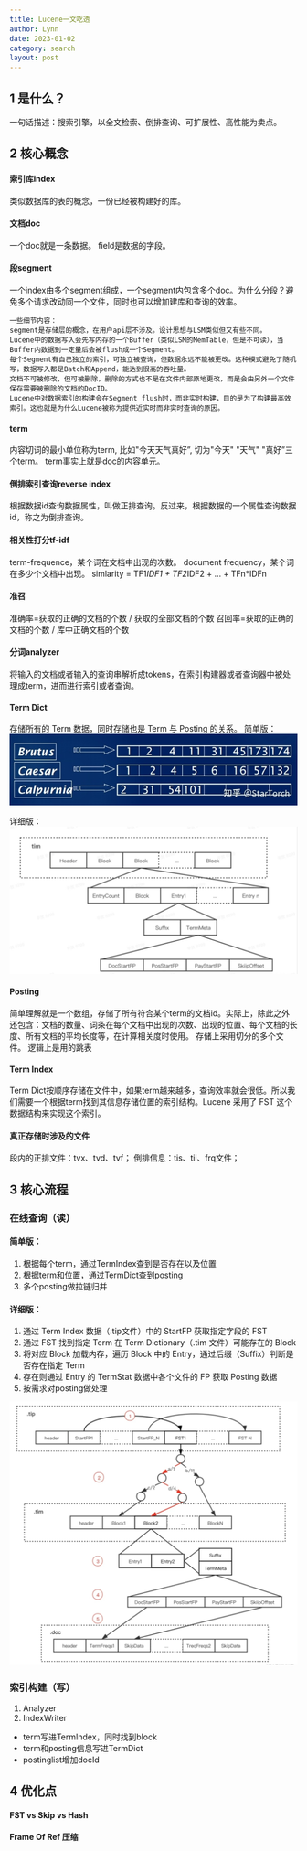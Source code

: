 ```yaml
---
title: Lucene一文吃透
author: Lynn
date: 2023-01-02
category: search
layout: post
---
```


## 1 是什么？
一句话描述：搜索引擎，以全文检索、倒排查询、可扩展性、高性能为卖点。

## 2 核心概念

#### 索引库index
类似数据库的表的概念，一份已经被构建好的库。

#### 文档doc
一个doc就是一条数据。
field是数据的字段。

#### 段segment
一个index由多个segment组成，一个segment内包含多个doc。为什么分段？避免多个请求改动同一个文件，同时也可以增加建库和查询的效率。
```
一些细节内容：
segment是存储层的概念，在用户api层不涉及。设计思想与LSM类似但又有些不同。
Lucene中的数据写入会先写内存的一个Buffer（类似LSM的MemTable，但是不可读），当Buffer内数据到一定量后会被flush成一个Segment。
每个Segment有自己独立的索引，可独立被查询，但数据永远不能被更改。这种模式避免了随机写，数据写入都是Batch和Append，能达到很高的吞吐量。
文档不可被修改，但可被删除，删除的方式也不是在文件内部原地更改，而是会由另外一个文件保存需要被删除的文档的DocID。
Lucene中对数据索引的构建会在Segment flush时，而非实时构建，目的是为了构建最高效索引。这也就是为什么Lucene被称为提供近实时而非实时查询的原因。
```

#### term
内容切词的最小单位称为term, 比如"今天天气真好”, 切为"今天" "天气" "真好”三个term。
term事实上就是doc的内容单元。

#### 倒排索引查询reverse index
根据数据id查询数据属性，叫做正排查询。反过来，根据数据的一个属性查询数据id，称之为倒排查询。

#### 相关性打分tf-idf
term-frequence，某个词在文档中出现的次数。
document frequency，某个词在多少个文档中出现。
simlarity = TF1*IDF1 + TF2*IDF2 + ... + TFn*IDFn

#### 准召
准确率=获取的正确的文档的个数 / 获取的全部文档的个数
召回率=获取的正确的文档的个数 / 库中正确文档的个数 

#### 分词analyzer
将输入的文档或者输入的查询串解析成tokens，在索引构建器或者查询器中被处理成term，进而进行索引或者查询。


#### Term Dict
存储所有的 Term 数据，同时存储也是 Term 与 Posting 的关系。
简单版：
![倒排列表](/assets/posting_list.jpeg)

详细版：
![termdict](/assets/term_dict.jpeg)

#### Posting
简单理解就是一个数组，存储了所有符合某个term的文档id。实际上，除此之外还包含：文档的数量、词条在每个文档中出现的次数、出现的位置、每个文档的长度、所有文档的平均长度等，在计算相关度时使用。
存储上采用切分的多个文件。
逻辑上是用的跳表

#### Term Index
Term Dict按顺序存储在文件中，如果term越来越多，查询效率就会很低。所以我们需要一个根据term找到其信息存储位置的索引结构。Lucene 采用了 FST 这个数据结构来实现这个索引。

#### 真正存储时涉及的文件
段内的正排文件：tvx、tvd、tvf；
倒排信息：tis、tii、frq文件；

## 3 核心流程

### 在线查询（读）
#### 简单版：
1. 根据每个term，通过TermIndex查到是否存在以及位置
2. 根据term和位置，通过TermDict查到posting
3. 多个posting做拉链归并
#### 详细版：
1. 通过 Term Index 数据（.tip文件）中的 StartFP 获取指定字段的 FST
2. 通过 FST 找到指定 Term 在 Term Dictionary（.tim 文件）可能存在的 Block
3. 将对应 Block 加载内存，遍历 Block 中的 Entry，通过后缀（Suffix）判断是否存在指定 Term
4. 存在则通过 Entry 的 TermStat 数据中各个文件的 FP 获取 Posting 数据
5. 按需求对posting做处理

![查询流程](/assets/lucene_search.jpeg)

### 索引构建（写）
1. Analyzer
2. IndexWriter
- term写进TermIndex，同时找到block
- term和posting信息写进TermDict
- postinglist增加docId


## 4 优化点
#### FST vs Skip vs Hash


#### Frame Of Ref 压缩

